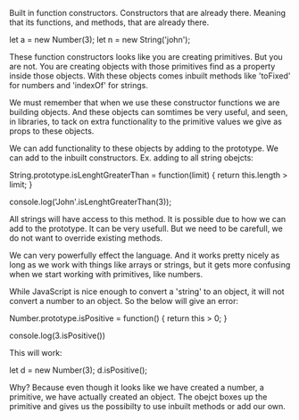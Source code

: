 Built in function constructors. Constructors that are already there. Meaning
that its functions, and methods, that are already there. 

let a = new Number(3);
let n = new String('john');

These function constructors looks like you are creating primitives. But you
are not. You are creating objects with those primitives find as a property
inside those objects. With these objects comes inbuilt methods like 'toFixed'
for numbers and 'indexOf' for strings. 

We must remember that when we use these constructor functions we are building
objects. And these objects can somtimes be very useful, and seen, in libraries,
to tack on extra functionality to the primitive values we give as props to
these objects. 

We can add functionality to these objects by adding to the prototype. We can
add to the inbuilt constructors. Ex. adding to all string obejcts: 

String.prototype.isLenghtGreaterThan = function(limit) {
    return this.length > limit;
}

console.log('John'.isLenghtGreaterThan(3));

All strings will have access to this method. It is possible due to how we can
add to the prototype. It can be very usefull. But we need to be carefull, we
do not want to override existing methods. 

We can very powerfully effect the language. And it works pretty nicely as long
as we work with things like arrays or strings, but it gets more confusing when
we start working with primitives, like numbers. 

While JavaScript is nice enough to convert a 'string' to an object, it will not
convert a number to an object. So the below will give an error: 

Number.prototype.isPositive = function() {
    return this > 0;
}

console.log(3.isPositive())

This will work: 

let d = new Number(3);
d.isPositive();

Why? Because even though it looks like we have created a number, a primitive, we
have actually created an object. The obejct boxes up the primitive and gives us
the possibilty to use inbuilt methods or add our own. 

